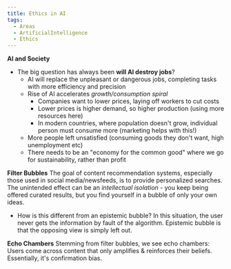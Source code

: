 ```yaml
---
title: Ethics in AI
tags:
  - Areas
  - ArtificialIntelligence
  - Ethics
---
```

**AI and Society**
- The big question has always been **will AI destroy jobs**?
    - AI will replace the unpleasant or dangerous jobs, completing tasks with more efficiency and precision
    - Rise of AI accelerates _growth/consumption spiral_
        - Companies want to lower prices, laying off workers to cut costs
        - Lower prices is higher demand, so higher production (using more resources here)
        - In modern countries, where population doesn't grow, individual person must consume more (marketing helps with this!)
    - More people left unsatisfied (consuming goods they don't want, high unemployment etc)
    - There needs to be an "economy for the common good" where we go for sustainability, rather than profit

**Filter Bubbles** The goal of content recommendation systems, especially those used in social media/newsfeeds, is to provide personalized searches. The unintended effect can be an _intellectual isolation_ - you keep being offered curated results, but you find yourself in a bubble of only your own ideas.
- How is this different from an epistemic bubble? In this situation, the user never gets the information by fault of the algorithm. Epistemic bubble is that the opposing view is simply left out.

**Echo Chambers** Stemming from filter bubbles, we see echo chambers: Users come across content that only amplifies & reinforces their beliefs. Essentially, it's confirmation bias.